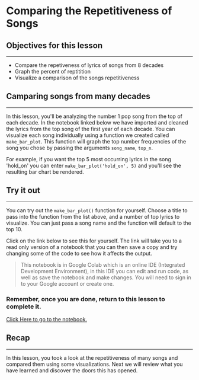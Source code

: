 # Comparing the Repetitiveness of Songs

## Objectives for this lesson

***

* Compare the repetiveness of lyrics of songs from 8 decades
* Graph the percent of reptitition
* Visualize a comparison of the songs repetitiveness

## Camparing songs from many decades

***

In this lesson, you'll be analyzing the number 1 pop song from the top of each decade.  In the notebook linked below we have imported and cleaned the lyrics from the top song of the first year of each decade.  You can visualize each song individually using a function we created called `make_bar_plot`. This function will graph the top number frequencies of the song you chose by passing the arguments `song_name`, `top_n`. 

For example, if you want the top 5 most occurring lyrics in the song 'hold_on' you can enter `make_bar_plot('hold_on', 5)` and you'll see the resulting bar chart be rendered.

## Try it out

***

You can try out the `make_bar_plot()` function for yourself.  Choose a title to pass into the function from the list above, and a number of top lyrics to visualize.  You can just pass a song name and the function will default to the top 10.  

Click on the link below to see this for yourself.  The link will take you to a read only version of a notebook that you can then save a copy and try changing some of the code to see how it affects the output.  

> This notebook is in Google Colab which is an online IDE (Integrated Development Environment), in this IDE you can edit and run code, as well as save the notebook and make changes.  You will need to sign in to your Google account or create one.  

### Remember, once you are done, return to this lesson to complete it.

<a href="https://colab.research.google.com/drive/1SAPISztyN5ndUDfY6Mq8cuAG_rnFi7G9?usp=sharing" target="blank">Click Here to go to the notebook.</a>

## Recap

***

In this lesson, you took a look at the repetitiveness of many songs and compared them using some visualizations.  Next we will review what you have learned and discover the doors this has opened.